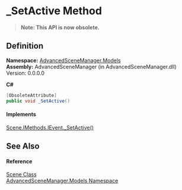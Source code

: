 # _SetActive Method
<blockquote><strong>Note: This API is now obsolete.</strong></blockquote>




## Definition
**Namespace:** <a href="N_AdvancedSceneManager_Models.md">AdvancedSceneManager.Models</a>  
**Assembly:** AdvancedSceneManager (in AdvancedSceneManager.dll) Version: 0.0.0.0

**C#**
``` C#
[ObsoleteAttribute]
public void _SetActive()
```



#### Implements
<a href="M_AdvancedSceneManager_Models_Scene_IMethods_IEvent__SetActive.md">Scene.IMethods.IEvent._SetActive()</a>  


## See Also


#### Reference
<a href="T_AdvancedSceneManager_Models_Scene.md">Scene Class</a>  
<a href="N_AdvancedSceneManager_Models.md">AdvancedSceneManager.Models Namespace</a>  
